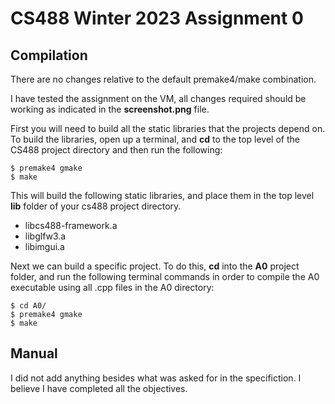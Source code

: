 # CS488 Winter 2023 Assignment 0

## Compilation
There are no changes relative to the default premake4/make combination.

I have tested the assignment on the VM, all changes required should be working as indicated in the **screenshot.png** file.

First you will need to build all
the static libraries that the projects depend on. To build the libraries, open up a
terminal, and **cd** to the top level of the CS488 project directory and then run the
following:

    $ premake4 gmake
    $ make

This will build the following static libraries, and place them in the top level **lib**
folder of your cs488 project directory.
* libcs488-framework.a
* libglfw3.a
* libimgui.a

Next we can build a specific project.  To do this, **cd** into the **A0** project folder, and run the following terminal commands in order to compile the A0 executable using all .cpp files in the A0 directory:

    $ cd A0/
    $ premake4 gmake
    $ make

## Manual
I did not add anything besides what was asked for in the specifiction. I believe I have completed all the objectives.

